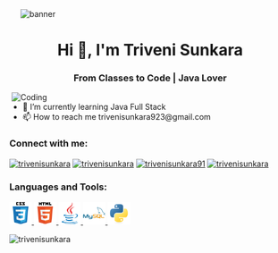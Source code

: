 <img style="margin-left: 20px;" width=1000 alt="banner" src="https://repository-images.githubusercontent.com/588181932/e36ec678-7984-4cdd-8e4c-a3932772ff8e">
<h1 align="center">Hi 👋, I'm Triveni Sunkara</h1>
<h3 align="center">From Classes to Code | Java Lover</h3>
<img align="right" alt="Coding" width="500" src="https://user-images.githubusercontent.com/59734313/157189039-c09b3e38-9f42-42c0-ab54-14f1574190a7.gif">
<ul>
  <li>🌱 I’m currently learning Java Full Stack</li>
  <li>📫 How to reach me trivenisunkara923@gmail.com</li>
</ul>
<h3 align="left">Connect with me:</h3>
<p align="left">
<a href="https://www.codechef.com/users/trivenisunkara" target="blank"><img align="center" src="https://cdn.jsdelivr.net/npm/simple-icons@3.1.0/icons/codechef.svg" alt="trivenisunkara" height="40" width="50" /></a>
<a href="https://www.leetcode.com/Triveni_Sunkara" target="blank"><img align="center" src="https://raw.githubusercontent.com/rahuldkjain/github-profile-readme-generator/master/src/images/icons/Social/leet-code.svg" alt="trivenisunkara" height="40" width="50" /></a>
<a href="https://www.hackerrank.com/trivenisunkara91" target="blank"><img align="center" src="https://raw.githubusercontent.com/rahuldkjain/github-profile-readme-generator/master/src/images/icons/Social/hackerrank.svg" alt="trivenisunkara91" height="30" width="40" /></a>
<a href="https://auth.geeksforgeeks.org/user/trivenisunkara" target="blank"><img align="center" src="https://raw.githubusercontent.com/rahuldkjain/github-profile-readme-generator/master/src/images/icons/Social/geeks-for-geeks.svg" alt="trivenisunkara" height="30" width="40" /></a>
</p>

<h3 align="left">Languages and Tools:</h3>
<p align="left"> <a href="https://www.w3schools.com/css/" target="_blank" rel="noreferrer"> <img src="https://raw.githubusercontent.com/devicons/devicon/master/icons/css3/css3-original-wordmark.svg" alt="css3" width="40" height="40"/> </a> <a href="https://www.w3.org/html/" target="_blank" rel="noreferrer"> <img src="https://raw.githubusercontent.com/devicons/devicon/master/icons/html5/html5-original-wordmark.svg" alt="html5" width="40" height="40"/> </a> <a href="https://www.java.com" target="_blank" rel="noreferrer"> <img src="https://raw.githubusercontent.com/devicons/devicon/master/icons/java/java-original.svg" alt="java" width="40" height="40"/> </a> <a href="https://www.mysql.com/" target="_blank" rel="noreferrer"> <img src="https://raw.githubusercontent.com/devicons/devicon/master/icons/mysql/mysql-original-wordmark.svg" alt="mysql" width="40" height="40"/> </a> <a href="https://www.python.org" target="_blank" rel="noreferrer"> <img src="https://raw.githubusercontent.com/devicons/devicon/master/icons/python/python-original.svg" alt="python" width="40" height="40"/> </a> </p>

<p><img align="center" src="https://github-readme-streak-stats.herokuapp.com/?user=trivenisunkara&theme=dark" alt="trivenisunkara" /></p>
